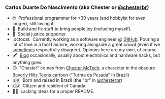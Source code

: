 ### Carlos Duarte Do Nascimento (aka Chester or [@chesterbr](https://github.com/chesterbr))

- 🤓 &nbsp;Professional programmer for >30 years (and hobbyist for even longer), still loving it!
- 🔧 &nbsp;Build and fix stuff to bring people joy (including myself).
- 💪 &nbsp;Social justice supporter.
- :octocat:&nbsp;&nbsp;Currently working as a software engineer @ [GitHub](https://github.com). Pouring a lot of love in a tool I admire, working alongside a great crowd (even if we [sometimes](https://www.vox.com/recode/2019/10/9/20906605/github-ice-contract-immigration-ice-dan-friedman) respectfully disagree). Opinons here are my own, of course.
- 🖋 &nbsp;[Blog](https://chester.me) occasionally, usually about electronics and hardware hacks, but anything goes.
- 📺 &nbsp;"Chester" comes from [Chester McTech](https://www.youtube.com/watch?v=hamimmdHzUo), a character in the obscure [Beverly Hills Teens](https://en.wikipedia.org/wiki/Beverly_Hills_Teens) cartoon ("Turma da Pesada" in Brazil)
- 🇧🇷 &nbsp;Born and raised in Brazil (the "br" in [@chesterbr](https://github.com/chesterbr))
- 🇨🇦 &nbsp;Citizen and resident of Canada.
- 🤷‍♂️ &nbsp;Lacking ideas for a proper README.
<!--
**chesterbr/chesterbr** is a ✨ _special_ ✨ repository because its `README.md` (this file) appears on your GitHub profile.

Here are some ideas to get you started:

- 🔭 I’m currently working on ...
- 🌱 I’m currently learning ...
- 👯 I’m looking to collaborate on ...
- 🤔 I’m looking for help with ...
- 💬 Ask me about ...
- 📫 How to reach me: ...
- 😄 Pronouns: ...
- ⚡ Fun fact: ...
-->
